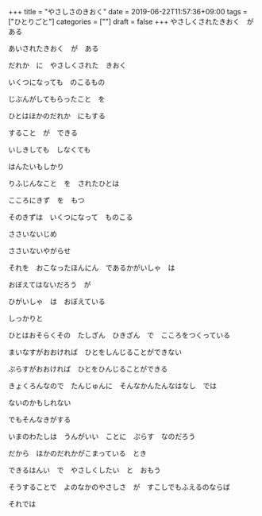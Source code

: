 +++
title = "やさしさのきおく"
date = 2019-06-22T11:57:36+09:00
tags = ["ひとりごと"]
categories = [""]
draft = false
+++
やさしくされたきおく　が　ある

あいされたきおく　が　ある

だれか　に　やさしくされた　きおく

いくつになっても　のこるもの

じぶんがしてもらったこと　を

ひとはほかのだれか　にもする

すること　が　できる

いしきしても　しなくても

はんたいもしかり

りふじんなこと　を　されたひとは

こころにきず　を　もつ

そのきずは　いくつになって　ものこる

ささいないじめ

ささいないやがらせ

それを　おこなったほんにん　であるかがいしゃ　は

おぼえてはないだろう　が

ひがいしゃ　は　おぼえている

しっかりと

ひとはおそらくその　たしざん　ひきざん　で　こころをつくっている

まいなすがおおければ　ひとをしんじることができない

ぷらすがおおければ　ひとをひんじることができる

きょくろんなので　たんじゅんに　そんなかんたんなはなし　では

ないのかもしれない

でもそんなきがする

いまのわたしは　うんがいい　ことに　ぷらす　なのだろう

だから　ほかのだれかがこまっている　とき

できるはんい　で　やさしくしたい　と　おもう

そうすることで　よのなかのやさしさ　が　すこしでもふえるのならば

それでは
